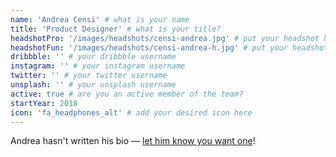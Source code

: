 ```yaml
---
name: 'Andrea Censi' # what is your name
title: 'Product Designer' # what is your title?
headshotPro: '/images/headshots/censi-andrea.jpg' # put your headshot here
headshotFun: '/images/headshots/censi-andrea-h.jpg' # put your headshot here
dribbble: '' # your dribbble username
instagram: '' # your instagram username
twitter: '' # your twitter username
unsplash: '' # your unsplash username
active: true # are you an active member of the team?
startYear: 2018 
icon: 'fa_headphones_alt' # add your desired icon here
---
```


Andrea hasn't written his bio — [let him know you want one](mailto:andrea.censi@liferay.com)!
